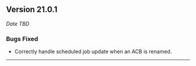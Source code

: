 
## Version 21.0.1
_Date TBD_

### Bugs Fixed
* Correctly handle scheduled job update when an ACB is renamed.

---
